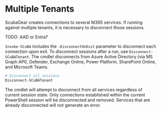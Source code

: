 # Multiple Tenants

ScubaGear creates connections to several M365 services. If running against multiple tenants, it is necessary to disconnect those sessions.

TODO:  AAD or Entra?

`Invoke-SCuBA` includes the `-DisconnectOnExit` parameter to disconnect each connection upon exit. To disconnect sessions after a run, use `Disconnect-SCuBATenant`. The cmdlet disconnects from Azure Active Directory (via MS Graph API), Defender, Exchange Online, Power Platform, SharePoint Online, and Microsoft Teams.

```powershell
# Disconnect all sessions
Disconnect-SCuBATenant
```

The cmdlet will attempt to disconnect from all services regardless of current session state. Only connections established within the current PowerShell session will be disconnected and removed. Services that are already disconnected will not generate an error.
